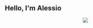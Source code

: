 ## Hello, I'm Alessio

<div style="text-align:center;"><img src="https://github-readme-stats.vercel.app/api?username=lasalefamine" /></div>

